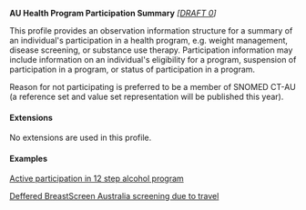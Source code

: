**AU Health Program Participation Summary**  *[[DRAFT 0](guidance.html)]*

This profile provides an observation information structure for a summary of an individual's participation in a health program, e.g. weight management, disease screening, or substance use therapy. Participation information may include information on an individual's eligibility for a program, suspension of participation in a program, or status of participation in a program.

Reason for not participating is preferred to be a member of SNOMED CT-AU (a reference set and value set representation will be published this year).

#### Extensions

No extensions are used in this profile.


#### Examples

[Active participation in 12 step alcohol program](Observation-healthprogramparticipation-example0.html)

[Deffered BreastScreen Australia screening due to travel](Observation-healthprogramparticipation-example1.html)

